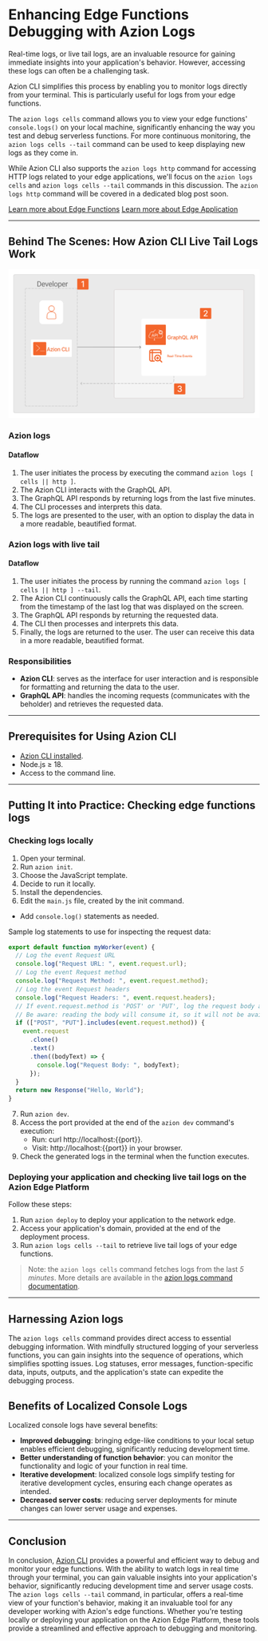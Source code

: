 # Enhancing Edge Functions Debugging with Azion Logs

Real-time logs, or live tail logs, are an invaluable resource for gaining immediate insights into your application's behavior. However, accessing these logs can often be a challenging task.

Azion CLI simplifies this process by enabling you to monitor logs directly from your terminal. This is particularly useful for logs from your edge functions.

The `azion logs cells` command allows you to view your edge functions' `console.logs()` on your local machine, significantly enhancing the way you test and debug serverless functions. For more continuous monitoring, the `azion logs cells --tail` command can be used to keep displaying new logs as they come in. 

While Azion CLI also supports the `azion logs http` command for accessing HTTP logs related to your edge applications, we'll focus on the `azion logs cells` and `azion logs cells --tail` commands in this discussion. The `azion logs http` command will be covered in a dedicated blog post soon.

[Learn more about Edge Functions]()
[Learn more about Edge Application]()

---

## Behind The Scenes: How Azion CLI Live Tail Logs Work

![Azion logs](./logs.png "Azion logs")

### Azion logs

#### Dataflow

1. The user initiates the process by executing the command `azion logs [ cells || http ]`.
2. The Azion CLI interacts with the GraphQL API.
3. The GraphQL API responds by returning logs from the last five minutes.
4. The CLI processes and interprets this data.
5. The logs are presented to the user, with an option to display the data in a more readable, beautified format.

### Azion logs with live tail 

#### Dataflow

1. The user initiates the process by running the command `azion logs [ cells || http ] --tail`.
2. The Azion CLI continuously calls the GraphQL API, each time starting from the timestamp of the last log that was displayed on the screen.
3. The GraphQL API responds by returning the requested data.
4. The CLI then processes and interprets this data.
5. Finally, the logs are returned to the user. The user can receive this data in a more readable, beautified format.

### Responsibilities

- **Azion CLI**: serves as the interface for user interaction and is responsible for formatting and returning the data to the user.
- **GraphQL API**: handles the incoming requests (communicates with the beholder) and retrieves the requested data.

---

## Prerequisites for Using Azion CLI

- [Azion CLI installed](https://www.azion.com/en/documentation/products/azion-cli/overview/#installing-azion-cli).
- Node.js ≥ 18.
- Access to the command line.

---

## Putting It into Practice: Checking edge functions logs

### Checking logs locally

1.  Open your terminal.
2.  Run `azion init`.
3.  Choose the JavaScript template.
4.  Decide to run it locally.
5.  Install the dependencies.
6.  Edit the `main.js` file, created by the init command.
  - Add `console.log()` statements as needed.

Sample log statements to use for inspecting the request data:

```js
export default function myWorker(event) {
  // Log the event Request URL
  console.log("Request URL: ", event.request.url);
  // Log the event Request method
  console.log("Request Method: ", event.request.method);
  // Log the event Request headers
  console.log("Request Headers: ", event.request.headers);
  // If event.request.method is 'POST' or 'PUT', log the request body as well
  // Be aware: reading the body will consume it, so it will not be available for fetching anymore
  if (["POST", "PUT"].includes(event.request.method)) {
    event.request
      .clone()
      .text()
      .then((bodyText) => {
        console.log("Request Body: ", bodyText);
      });
  }
  return new Response("Hello, World");
}
```

7.  Run `azion dev`.
8.  Access the port provided at the end of the `azion dev` command's execution:
    - Run: curl http://localhost:{{port}}.
    - Visit: http://localhost:{{port}} in your browser.
9.  Check the generated logs in the terminal when the function executes.

### Deploying your application and checking live tail logs on the Azion Edge Platform

Follow these steps:

1.  Run `azion deploy` to deploy your application to the network edge.
2.  Access your application's domain, provided at the end of the deployment process.
3.  Run `azion logs cells --tail` to retrieve live tail logs of your edge functions.

> Note: the `azion logs cells` command fetches logs from the last *5 minutes*. More details are available in the [azion logs command documentation](https://www.azion.com/en/documentation/products/azion-cli/overview/#using-azion-logs-cells).

---

## Harnessing Azion logs

The `azion logs cells` command provides direct access to essential debugging information. With mindfully structured logging of your serverless functions, you can gain insights into the sequence of operations, which simplifies spotting issues. Log statuses, error messages, function-specific data, inputs, outputs, and the application's state can expedite the debugging process.

## Benefits of Localized Console Logs

Localized console logs have several benefits:

- **Improved debugging**: bringing edge-like conditions to your local setup enables efficient debugging, significantly reducing development time.
- **Better understanding of function behavior**: you can monitor the functionality and logic of your function in real time.
- **Iterative development**: localized console logs simplify testing for iterative development cycles, ensuring each change operates as intended.
- **Decreased server costs**: reducing server deployments for minute changes can lower server usage and expenses.

---

## Conclusion

In conclusion, [Azion CLI](https://www.azion.com/en/documentation/products/azion-cli/overview/) provides a powerful and efficient way to debug and monitor your edge functions. With the ability to watch logs in real time through your terminal, you can gain valuable insights into your application's behavior, significantly reducing development time and server usage costs. The `azion logs cells --tail` command, in particular, offers a real-time view of your function's behavior, making it an invaluable tool for any developer working with Azion's edge functions. Whether you're testing locally or deploying your application on the Azion Edge Platform, these tools provide a streamlined and effective approach to debugging and monitoring.
